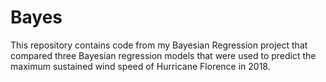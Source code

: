# Bayes

This repository contains code from my Bayesian Regression project that compared three Bayesian regression models that were used to predict the maximum sustained wind speed of Hurricane Florence in 2018.
